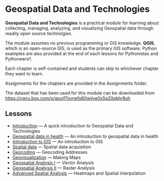 # Geospatial Data and Technologies
 
**Geospatial Data and Technologies** is a practical module for learning about collecting, managing, analyzing, and visualizing Geospatial data through readily open source technolgies.

The module assumes no previous programming or GIS knowledge. **QGIS**, which is an open-source GIS, is used as the primary GIS software. Python examples are also provided at the end of each lessons for Pythonistas and Pythoneers!!. 

Each chapter is self-contained and students can skip to whichever chapter they want to learn. 

Assignments for the chapters are provided in the Assignments folder. 

The dataset that has been used for this module can be downloaded from https://cwru.box.com/s/gouif7oynefq60wjjve0x5q20qkhr8uh

## Lessons

<ul>
    <li><a href="ChapterI_Introduction.ipynb">Introduction</a> &mdash; A quick introduction to Geospatial Data and Technologies</li>
    <li><a href="ChapterII_GeospatialDataInHealth">Geospatial data in health</a> &mdash; An introduction to geospatial data in health</li>
    <li><a href="ChapterIII_IntroductionToGIS.ipynb">Introduction to GIS</a> &mdash; An introduction to GIS</li>
    <li><a href="ChapterIV_SpatialData.ipynb">Spatial data</a> &mdash; Spatial data acquisition</li>
    <li><a href="ChapterV_Geocoding.ipynb">Geocoding</a> &mdash; Geocoding Addresses</li>
    <li><a href="ChapterVI_Geovisualization.ipynb">Geovisualization</a> &mdash; Making Maps</li>
    <li><a href="ChapterVII_GeoSpatialAnalysisI.ipynb">Geospatial Analysis I</a> &mdash; Vector Analysis</li>
    <li><a href="ChapterVIII_GeoSpatialAnalysisII.ipynb">Geospatial Analysis II</a> &mdash; Raster Analysis</li>
    <li><a href="ChapterIX_AdvancedSpatialMethods.ipynb">Advanced Spatial Analysis</a> &mdash; Heatmaps and Spatial interpolation</li>
</ul>